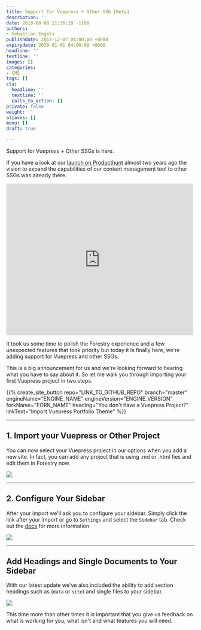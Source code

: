 ```yaml
---
title: Support for Vuepress + Other SSG [Beta]
description: ''
date: 2018-08-08 21:36:10 -1100
authors:
- Sebastian Engels
publishdate: 2017-12-07 04:00:00 +0000
expirydate: 2030-01-01 04:00:00 +0000
headline: ''
textline: ''
images: []
categories:
- CMS
tags: []
cta:
  headline: ''
  textline: ''
  calls_to_action: []
private: false
weight: ''
aliases: []
menu: []
draft: true

---
```

Support for Vuepress + Other SSGs is here.

If you have a look at our [launch on Producthunt](https://www.producthunt.com/posts/forestry) almost two years ago the vision to expand the capabilities of our content management tool to other SSGs was already there.

<iframe style="border: none;" src="https://cards.producthunt.com/cards/comments/320289?v=1" width="500" height="405" frameborder="0" scrolling="no" allowfullscreen></iframe>

It took us some time to polish the Forestry experience and a few unexpected features that took priority but today it is finally here, we're adding support for Vuepress and other SSGs.

This is a big announcement for us and we're looking forward to hearing what you have to say about it. So let me walk you through importing your first Vuepress project in two steps.

<div id="ELEMENT_ID" data-proofer-ignore>
{{% create_site_button
repo="LINK_TO_GITHUB_REPO"
branch="master"
engineName="ENGINE_NAME"
engineVersion="ENGINE_VERSION"
forkName="FORK_NAME"
heading="You don't have a Vuepress Project?"
linkText="Import Vuepress Portfolio Theme" %}}
</div>

***

## 1. Import your Vuepress or Other Project

You can now select your Vuepress project in our options when you add a new site. In fact, you can add any project that is using .md or .html fies and edit them in Forestry now.

![](/uploads/2018/08/import-vuepress.png)

***

## 2. Configure Your Sidebar

After your import we'll ask you to configure your sidebar. Simply click the link after your import or go to `Settings` and select the `Sidebar` tab. Check out the [docs](https://forestry.io/docs/settings/content-sections/) for more information.

![](/uploads/2018/08/docs-configuration.png)

***

## Add Headings and Single Documents to Your Sidebar

With our latest update we've also included the ability to add section headings such as (`data` or `site`) and single files to your sidebar.

![](/uploads/2018/08/sidebar-headings-1.png)

This time more than other times it is important that you give us feedback on what is working for you, what isn't and what features you will need.